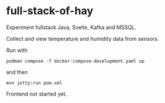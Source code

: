 # full-stack-of-hay
Experiment fullstack Java, Svelte, Kafka and MSSQL.

Collect and view temperature and humidity data from sensors.

Run with 
```
podman compose -f docker-compose-development.yaml up
```
and then 
```
mvn jetty:run pom.xml
```

Frontend not started yet. 